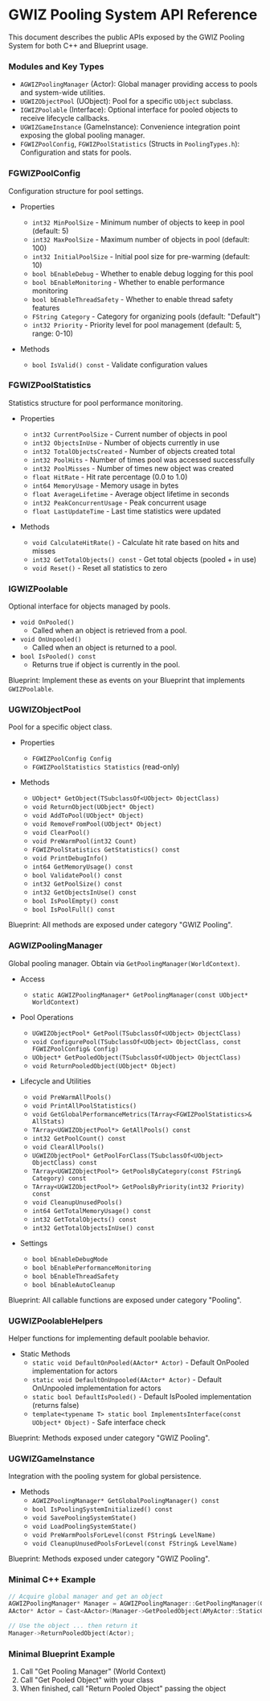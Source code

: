 # GWIZ Pooling System API Reference

This document describes the public APIs exposed by the GWIZ Pooling System for both C++ and Blueprint usage.

### Modules and Key Types
- `AGWIZPoolingManager` (Actor): Global manager providing access to pools and system-wide utilities.
- `UGWIZObjectPool` (UObject): Pool for a specific `UObject` subclass.
- `IGWIZPoolable` (Interface): Optional interface for pooled objects to receive lifecycle callbacks.
- `UGWIZGameInstance` (GameInstance): Convenience integration point exposing the global pooling manager.
- `FGWIZPoolConfig`, `FGWIZPoolStatistics` (Structs in `PoolingTypes.h`): Configuration and stats for pools.

### FGWIZPoolConfig
Configuration structure for pool settings.

- Properties
  - `int32 MinPoolSize` - Minimum number of objects to keep in pool (default: 5)
  - `int32 MaxPoolSize` - Maximum number of objects in pool (default: 100)
  - `int32 InitialPoolSize` - Initial pool size for pre-warming (default: 10)
  - `bool bEnableDebug` - Whether to enable debug logging for this pool
  - `bool bEnableMonitoring` - Whether to enable performance monitoring
  - `bool bEnableThreadSafety` - Whether to enable thread safety features
  - `FString Category` - Category for organizing pools (default: "Default")
  - `int32 Priority` - Priority level for pool management (default: 5, range: 0-10)

- Methods
  - `bool IsValid() const` - Validate configuration values

### FGWIZPoolStatistics
Statistics structure for pool performance monitoring.

- Properties
  - `int32 CurrentPoolSize` - Current number of objects in pool
  - `int32 ObjectsInUse` - Number of objects currently in use
  - `int32 TotalObjectsCreated` - Number of objects created total
  - `int32 PoolHits` - Number of times pool was accessed successfully
  - `int32 PoolMisses` - Number of times new object was created
  - `float HitRate` - Hit rate percentage (0.0 to 1.0)
  - `int64 MemoryUsage` - Memory usage in bytes
  - `float AverageLifetime` - Average object lifetime in seconds
  - `int32 PeakConcurrentUsage` - Peak concurrent usage
  - `float LastUpdateTime` - Last time statistics were updated

- Methods
  - `void CalculateHitRate()` - Calculate hit rate based on hits and misses
  - `int32 GetTotalObjects() const` - Get total objects (pooled + in use)
  - `void Reset()` - Reset all statistics to zero

### IGWIZPoolable
Optional interface for objects managed by pools.

- `void OnPooled()`
  - Called when an object is retrieved from a pool.
- `void OnUnpooled()`
  - Called when an object is returned to a pool.
- `bool IsPooled() const`
  - Returns true if object is currently in the pool.

Blueprint: Implement these as events on your Blueprint that implements `GWIZPoolable`.

### UGWIZObjectPool
Pool for a specific object class.

- Properties
  - `FGWIZPoolConfig Config`
  - `FGWIZPoolStatistics Statistics` (read-only)

- Methods
  - `UObject* GetObject(TSubclassOf<UObject> ObjectClass)`
  - `void ReturnObject(UObject* Object)`
  - `void AddToPool(UObject* Object)`
  - `void RemoveFromPool(UObject* Object)`
  - `void ClearPool()`
  - `void PreWarmPool(int32 Count)`
  - `FGWIZPoolStatistics GetStatistics() const`
  - `void PrintDebugInfo()`
  - `int64 GetMemoryUsage() const`
  - `bool ValidatePool() const`
  - `int32 GetPoolSize() const`
  - `int32 GetObjectsInUse() const`
  - `bool IsPoolEmpty() const`
  - `bool IsPoolFull() const`

Blueprint: All methods are exposed under category "GWIZ Pooling".

### AGWIZPoolingManager
Global pooling manager. Obtain via `GetPoolingManager(WorldContext)`.

- Access
  - `static AGWIZPoolingManager* GetPoolingManager(const UObject* WorldContext)`

- Pool Operations
  - `UGWIZObjectPool* GetPool(TSubclassOf<UObject> ObjectClass)`
  - `void ConfigurePool(TSubclassOf<UObject> ObjectClass, const FGWIZPoolConfig& Config)`
  - `UObject* GetPooledObject(TSubclassOf<UObject> ObjectClass)`
  - `void ReturnPooledObject(UObject* Object)`

- Lifecycle and Utilities
  - `void PreWarmAllPools()`
  - `void PrintAllPoolStatistics()`
  - `void GetGlobalPerformanceMetrics(TArray<FGWIZPoolStatistics>& AllStats)`
  - `TArray<UGWIZObjectPool*> GetAllPools() const`
  - `int32 GetPoolCount() const`
  - `void ClearAllPools()`
  - `UGWIZObjectPool* GetPoolForClass(TSubclassOf<UObject> ObjectClass) const`
  - `TArray<UGWIZObjectPool*> GetPoolsByCategory(const FString& Category) const`
  - `TArray<UGWIZObjectPool*> GetPoolsByPriority(int32 Priority) const`
  - `void CleanupUnusedPools()`
  - `int64 GetTotalMemoryUsage() const`
  - `int32 GetTotalObjects() const`
  - `int32 GetTotalObjectsInUse() const`

- Settings
  - `bool bEnableDebugMode`
  - `bool bEnablePerformanceMonitoring`
  - `bool bEnableThreadSafety`
  - `bool bEnableAutoCleanup`

Blueprint: All callable functions are exposed under category "Pooling".

### UGWIZPoolableHelpers
Helper functions for implementing default poolable behavior.

- Static Methods
  - `static void DefaultOnPooled(AActor* Actor)` - Default OnPooled implementation for actors
  - `static void DefaultOnUnpooled(AActor* Actor)` - Default OnUnpooled implementation for actors
  - `static bool DefaultIsPooled()` - Default IsPooled implementation (returns false)
  - `template<typename T> static bool ImplementsInterface(const UObject* Object)` - Safe interface check

Blueprint: Methods exposed under category "GWIZ Pooling".

### UGWIZGameInstance
Integration with the pooling system for global persistence.

- Methods
  - `AGWIZPoolingManager* GetGlobalPoolingManager() const`
  - `bool IsPoolingSystemInitialized() const`
  - `void SavePoolingSystemState()`
  - `void LoadPoolingSystemState()`
  - `void PreWarmPoolsForLevel(const FString& LevelName)`
  - `void CleanupUnusedPoolsForLevel(const FString& LevelName)`

Blueprint: Methods exposed under category "GWIZ Pooling".

### Minimal C++ Example
```cpp
// Acquire global manager and get an object
AGWIZPoolingManager* Manager = AGWIZPoolingManager::GetPoolingManager(GetWorld());
AActor* Actor = Cast<AActor>(Manager->GetPooledObject(AMyActor::StaticClass()));

// Use the object ... then return it
Manager->ReturnPooledObject(Actor);
```

### Minimal Blueprint Example
1. Call "Get Pooling Manager" (World Context)
2. Call "Get Pooled Object" with your class
3. When finished, call "Return Pooled Object" passing the object


